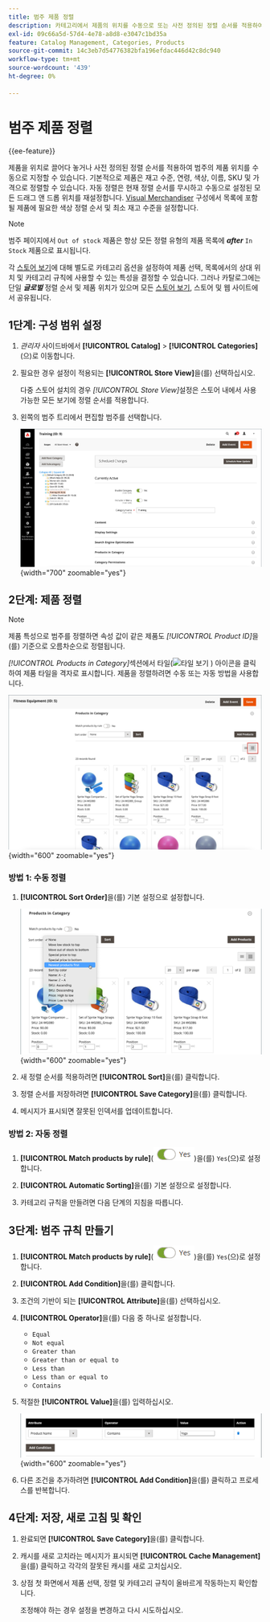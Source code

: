 ```yaml
---
title: 범주 제품 정렬
description: 카테고리에서 제품의 위치를 수동으로 또는 사전 정의된 정렬 순서를 적용하여 정의하는 방법에 대해 알아봅니다.
exl-id: 09c66a5d-57d4-4e78-a8d8-e3047c1bd35a
feature: Catalog Management, Categories, Products
source-git-commit: 14c3eb7d54776382bfa196efdac446d42c8dc940
workflow-type: tm+mt
source-wordcount: '439'
ht-degree: 0%

---
```


# 범주 제품 정렬

{{ee-feature}}

제품을 위치로 끌어다 놓거나 사전 정의된 정렬 순서를 적용하여 범주의 제품 위치를 수동으로 지정할 수 있습니다. 기본적으로 제품은 재고 수준, 연령, 색상, 이름, SKU 및 가격으로 정렬할 수 있습니다. 자동 정렬은 현재 정렬 순서를 무시하고 수동으로 설정된 모든 드래그 앤 드롭 위치를 재설정합니다. [Visual Merchandiser](../configuration-reference/catalog/visual-merchandiser.md) 구성에서 목록에 포함될 제품에 필요한 색상 정렬 순서 및 최소 재고 수준을 설정합니다.

>[!NOTE]
>
>범주 페이지에서 `Out of stock` 제품은 항상 모든 정렬 유형의 제품 목록에 **_after_** `In Stock` 제품으로 표시됩니다.

각 [스토어 보기](../stores-purchase/stores.md#add-stores)에 대해 별도로 카테고리 옵션을 설정하여 제품 선택, 목록에서의 상대 위치 및 카테고리 규칙에 사용할 수 있는 특성을 결정할 수 있습니다. 그러나 카탈로그에는 단일 **_글로벌_** 정렬 순서 및 제품 위치가 있으며 모든 [스토어 보기](../stores-purchase/store-views.md), 스토어 및 웹 사이트에서 공유됩니다.

## 1단계: 구성 범위 설정

1. _관리자_ 사이드바에서 **[!UICONTROL Catalog]** > **[!UICONTROL Categories]**(으)로 이동합니다.

1. 필요한 경우 설정이 적용되는 **[!UICONTROL Store View]**&#x200B;을(를) 선택하십시오.

   다중 스토어 설치의 경우 _[!UICONTROL Store View]_&#x200B;설정은 스토어 내에서 사용 가능한 모든 보기에 정렬 순서를 적용합니다.

1. 왼쪽의 범주 트리에서 편집할 범주를 선택합니다.

   ![범주 트리](./assets/category-selected.png){width="700" zoomable="yes"}

## 2단계: 제품 정렬

>[!NOTE]
>
>제품 특성으로 범주를 정렬하면 속성 값이 같은 제품도 _[!UICONTROL Product ID]_&#x200B;을(를) 기준으로 오름차순으로 정렬됩니다.

_[!UICONTROL Products in Category]_&#x200B;섹션에서 타일(![타일 보기](../assets/icon-view-tiles.png) ) 아이콘을 클릭하여 제품 타일을 격자로 표시합니다. 제품을 정렬하려면 수동 또는 자동 방법을 사용합니다.

![제품 타일](./assets/category-products-tiles.png){width="600" zoomable="yes"}

### 방법 1: 수동 정렬

1. **[!UICONTROL Sort Order]**&#x200B;을(를) 기본 설정으로 설정합니다.

   ![정렬 순서](./assets/category-edit-sort-order.png){width="600" zoomable="yes"}

1. 새 정렬 순서를 적용하려면 **[!UICONTROL Sort]**&#x200B;을(를) 클릭합니다.

1. 정렬 순서를 저장하려면 **[!UICONTROL Save Category]**&#x200B;을(를) 클릭합니다.

1. 메시지가 표시되면 잘못된 인덱서를 업데이트합니다.

### 방법 2: 자동 정렬

1. **[!UICONTROL Match products by rule]**(![예 전환](../assets/toggle-yes.png))을(를) `Yes`(으)로 설정합니다.


1. **[!UICONTROL Automatic Sorting]**&#x200B;을(를) 기본 설정으로 설정합니다.

1. 카테고리 규칙을 만들려면 다음 단계의 지침을 따릅니다.

## 3단계: 범주 규칙 만들기

1. **[!UICONTROL Match products by rule]**(![예 전환](../assets/toggle-yes.png))을(를) `Yes`(으)로 설정합니다.

1. **[!UICONTROL Add Condition]**&#x200B;을(를) 클릭합니다.

1. 조건의 기반이 되는 **[!UICONTROL Attribute]**&#x200B;을(를) 선택하십시오.

1. **[!UICONTROL Operator]**&#x200B;을(를) 다음 중 하나로 설정합니다.

   - `Equal`
   - `Not equal`
   - `Greater than`
   - `Greater than or equal to`
   - `Less than`
   - `Less than or equal to`
   - `Contains`

1. 적절한 **[!UICONTROL Value]**&#x200B;을(를) 입력하십시오.

   ![범주 조건](./assets/category-rule-create.png){width="600" zoomable="yes"}

1. 다른 조건을 추가하려면 **[!UICONTROL Add Condition]**&#x200B;을(를) 클릭하고 프로세스를 반복합니다.

## 4단계: 저장, 새로 고침 및 확인

1. 완료되면 **[!UICONTROL Save Category]**&#x200B;을(를) 클릭합니다.

1. 캐시를 새로 고치라는 메시지가 표시되면 **[!UICONTROL Cache Management]**&#x200B;을(를) 클릭하고 각각의 잘못된 캐시를 새로 고치십시오.

1. 상점 첫 화면에서 제품 선택, 정렬 및 카테고리 규칙이 올바르게 작동하는지 확인합니다.

   조정해야 하는 경우 설정을 변경하고 다시 시도하십시오.
